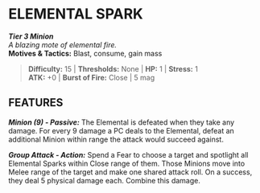 # ELEMENTAL SPARK

***Tier 3 Minion***  
*A blazing mote of elemental fire.*  
**Motives & Tactics:** Blast, consume, gain mass

> **Difficulty:** 15 | **Thresholds:** None | **HP:** 1 | **Stress:** 1  
> **ATK:** +0 | **Burst of Fire:** Close | 5 mag  

## FEATURES

***Minion (9) - Passive:*** The Elemental is defeated when they take any damage. For every 9 damage a PC deals to the Elemental, defeat an additional Minion within range the attack would succeed against.

***Group Attack - Action:*** Spend a Fear to choose a target and spotlight all Elemental Sparks within Close range of them. Those Minions move into Melee range of the target and make one shared attack roll. On a success, they deal 5 physical damage each. Combine this damage.
